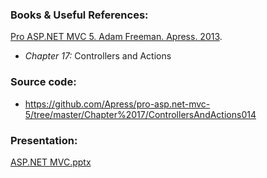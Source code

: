 ### Books & Useful References: 
[Pro ASP.NET MVC 5. Adam Freeman. Apress. 2013](http://www.apress.com/us/book/9781430265290).
 - *Chapter 17:* Controllers and Actions

### Source code: 
- https://github.com/Apress/pro-asp.net-mvc-5/tree/master/Chapter%2017/ControllersAndActions014

### Presentation: 
[ASP.NET MVC.pptx](https://github.com/EPM-RD-NETLAB/ASP.NET.MVC/tree/master/Presentations)
